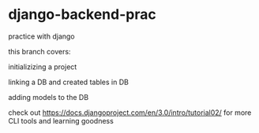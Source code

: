 # django-backend-prac
practice with django 


this branch covers:
  
  
  initializizing a project
  
  linking a DB and created tables in DB
  
  adding models to the DB
  
  


check out https://docs.djangoproject.com/en/3.0/intro/tutorial02/ for more CLI tools and learning goodness


